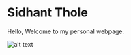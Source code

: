 # Sidhant Thole

Hello, Welcome to my personal webpage.

![alt text][logo]

[logo]: (/images/tholesidhant.jpg")

